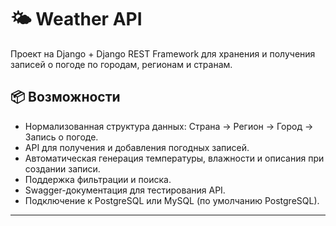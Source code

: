 # 🌤️ Weather API

Проект на Django + Django REST Framework для хранения и получения записей о погоде по городам, регионам и странам.

## 📦 Возможности

- Нормализованная структура данных: Страна → Регион → Город → Запись о погоде.
- API для получения и добавления погодных записей.
- Автоматическая генерация температуры, влажности и описания при создании записи.
- Поддержка фильтрации и поиска.
- Swagger-документация для тестирования API.
- Подключение к PostgreSQL или MySQL (по умолчанию PostgreSQL).

---
